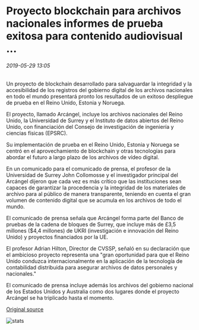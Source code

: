 # Proyecto blockchain para archivos nacionales informes de prueba exitosa para contenido audiovisual ...

###### 2019-05-29 13:05

Un proyecto de blockchain desarrollado para salvaguardar la integridad y la accesibilidad de los registros del gobierno digital de los archivos nacionales en todo el mundo presentará pronto los resultados de un exitoso despliegue de prueba en el Reino Unido, Estonia y Noruega.

El proyecto, llamado Arcángel, incluye los archivos nacionales del Reino Unido, la Universidad de Surrey y el Instituto de datos abiertos del Reino Unido, con financiación del Consejo de investigación de ingeniería y ciencias físicas (EPSRC).

Su implementación de prueba en el Reino Unido, Estonia y Noruega se centró en el aprovechamiento de blockchain y otras tecnologías para abordar el futuro a largo plazo de los archivos de vídeo digital.

En un comunicado para el comunicado de prensa, el profesor de la Universidad de Surrey John Collomosse y el investigador principal del Arcángel dijeron que cada vez es más crítico que las instituciones sean capaces de garantizar la procedencia y la integridad de los materiales de archivo para al público de manera transparente, teniendo en cuenta el gran volumen de contenido digital que se acumula en los archivos de todo el mundo.

El comunicado de prensa señala que Arcángel forma parte del Banco de pruebas de la cadena de bloques de Surrey, que incluye más de £3,5 millones ($4,4 millones) de UKRI (investigación e innovación del Reino Unido) y proyectos financiados por la UE.

El profesor Adrian Hilton, Director de CVSSP, señaló en su declaración que el ambicioso proyecto representa una "gran oportunidad para que el Reino Unido conduzca internacionalmente en la aplicación de la tecnología de contabilidad distribuida para asegurar archivos de datos personales y nacionales."

El comunicado de prensa incluye además los archivos del gobierno nacional de los Estados Unidos y Australia como dos lugares donde el proyecto Arcángel se ha triplicado hasta el momento.

[Original source](https://cointelegraph.com/news/blockchain-project-for-national-archives-reports-successful-trial-for-audio-visual-content)

![stats](https://c.statcounter.com/11760860/0/a89fa40b/1/ "stats")